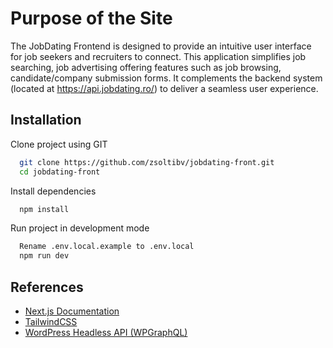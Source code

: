 
# Purpose of the Site

The JobDating Frontend is designed to provide an intuitive user interface for job seekers and recruiters to connect. This application simplifies job searching, job advertising offering features such as job browsing, candidate/company submission forms. It complements the backend system (located at https://api.jobdating.ro/) to deliver a seamless user experience.



## Installation

Clone project using GIT

```bash
  git clone https://github.com/zsoltibv/jobdating-front.git
  cd jobdating-front
```

Install dependencies

```bash
  npm install
```
    
Run project in development mode

```bash
  Rename .env.local.example to .env.local
  npm run dev
```
## References

- [Next.js Documentation](https://nextjs.org/docs)
- [TailwindCSS](https://tailwindcss.com/docs)
- [WordPress Headless API (WPGraphQL)](https://www.wpgraphql.com/)
